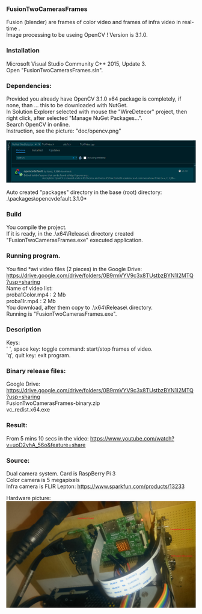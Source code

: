 ### FusionTwoCamerasFrames
Fusion (blender) are frames of color video and frames of infra video in real-time .<br> 
Image processing to be useing OpenCV ! Version is 3.1.0.<br>
### Installation
Microsoft Visual Studio Community C++ 2015, Update 3.<br>
Open "FusionTwoCamerasFrames.sln".
### Dependencies:
Provided you already have OpenCV 3.1.0 x64 package is completely, if none, than ... 
this to be downloaded with NutGet.<br>
In Solution Explorer selected with mouse the "WireDetecor" project, then right click, after selected "Manage NuGet Packages...".<br>
Search OpenCV in online.<br>
Instruction, see the picture: "doc/opencv.png"<br><br>
![Opencv](doc/opencv.png)

Auto created "packages" directory in the base (root) directory: .\packages\opencvdefault.3.1.0\*
### Build
You compile the project.<br>
If it is ready, in the .\x64\Release\ directory created "FusionTwoCamerasFrames.exe" executed application.
### Running program.
You find *avi video files (2 pieces) in the Google Drive:
https://drive.google.com/drive/folders/0B9rmVYV9c3x8TUstbzBYN1I2MTQ?usp=sharing <br>
Name of video list:<br>
proba1Color.mp4  : 2  Mb<br>
proba1Ir.mp4 : 2 Mb<br>
You download, after them copy to .\x64\Release\ directory.<br>
Running is "FusionTwoCamerasFrames.exe".<br>
### Description
Keys:<br>
' ', space key: toggle command: start/stop frames of video.<br>
'q', quit  key: exit program.<br>

### Binary release files:
Google Drive: https://drive.google.com/drive/folders/0B9rmVYV9c3x8TUstbzBYN1I2MTQ?usp=sharing <br>
FusionTwoCamerasFrames-binary.zip<br>
vc_redist.x64.exe<br>

### Result:
From 5 mins 10 secs in the video: https://www.youtube.com/watch?v=uoD2yhA_56o&feature=share

### Source:
Dual camera system. Card is RaspBerry Pi 3<br>
Color camera is 5 megapixels<br>
Infra camera is FLIR Lepton: https://www.sparkfun.com/products/13233

Hardware picture:
![Rpb Pi3twice Camera2](doc/RpbPi3twiceCamera2.jpg)










